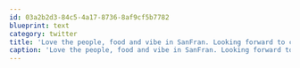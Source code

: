 ```yaml
---
id: 03a2b2d3-84c5-4a17-8736-8af9cf5b7782
blueprint: text
category: twitter
title: 'Love the people, food and vibe in SanFran. Looking forward to coming back in August.'
caption: 'Love the people, food and vibe in SanFran. Looking forward to coming back in August.'
---
```

